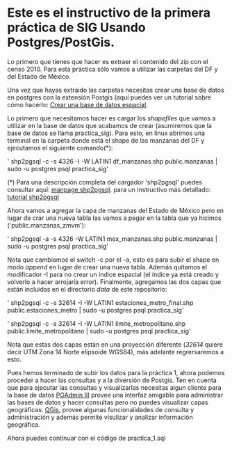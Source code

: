 Este es el instructivo de la primera práctica de SIG Usando Postgres/PostGis.
=============

Lo primero que tienes que hacer es extraer el contenido del zip con el censo 2010. Para esta práctica sólo vamos a utilizar
 las carpetas del DF y del Estado de México.
 
 Una vez que hayas extraido las carpetas necesitas crear una base de datos en postgres con la extensión Postgis (aquí puedes ver un tutorial sobre cómo hacerlo: 
 [Crear una base de datos espacial](http://workshops.boundlessgeo.com/postgis-intro/creating_db.html).
 
 Lo primero que necesitamos hacer es cargar los _shapefiles_ que vamos a utilizar en la base de datos que acabamos de crear (asumiremos que la base de datos se llama practica_sig). Para esto, en linux abrimos una terminal en la carpeta donde está el shape de las manzanas del DF y ejecutamos el siguiente comando(*):
 
 ' shp2pgsql -c -s 4326 -I  -W LATIN1 df_manzanas.shp public.manzanas | sudo -u postgres psql practica_sig'
 
 (*) Para una descripción completa del cargador 'shp2pgsql' puedes consultar aquí: [manpage shp2pgsql](http://man.cx/shp2pgsql).
para un instructivo más detallado: [tutorial shp2pgsql](http://suite.opengeo.org/docs/dataadmin/pgGettingStarted/shp2pgsql.html)

Ahora vamos a agregar la capa de manzanas del Estado de México pero en lugar de crar una nueva tabla las vamos a pegar en la tabla que ya hicimos ('public.manzanas_zmvm'):

 ' shp2pgsql -a -s 4326 -W LATIN1 mex_manzanas.shp public.manzanas | sudo -u postgres psql practica_sig'
 
 Nota que cambiamos el switch -c por el -a, esto es para subir el shape en modo _append_ en lugar de crear una nueva tabla. Además quitamos el modificador -I para no crear un índice espacial (el índice ya está creado y volverlo a hacer arrojaría error).
 Finalmente, agregamos las dos capas que están incluidas en el directorio _data_ de este repositorio:
 
 ' shp2pgsql -c -s 32614 -I  -W LATIN1 estaciones_metro_final.shp public.estaciones_metro | sudo -u postgres psql practica_sig'
 
  ' shp2pgsql -c -s 32614 -I  -W LATIN1 limite_metropolitano.shp public.limite_metropolitano | sudo -u postgres psql practica_sig'
  
  Nota que estas dos capas están en una proyección diferente (_32614_ quiere decir UTM Zona 14 Norte elipsoide WGS84), más adelante regrersaremos a esto.
  
  Pues hemos terminado de subir los datos para la práctica 1, ahora podemos proceder a hacer las consultas y a la diversión de Postgis. Ten en cuenta que para ejecutar las consultas y visualizarlas necesitas algun cliente para la base de datos [PGAdmin III](http://www.pgadmin.org/) provee una interfaz amigable para administrar las bases de datos y hacer consultas pero no puedes visualizar capas geográficas. [QGis](http://www.qgis.org/en/site/), provee algunas funcionalidades de consulta y administración y además permite visulizar y analizar información geográfica.

 Ahora puedes continuar con el código de practica_1.sql